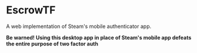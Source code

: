 # EscrowTF
A web implementation of Steam's mobile authenticator app.

**Be warned! Using this desktop app in place of Steam's mobile app defeats the entire purpose of two factor auth**
